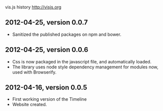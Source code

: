 vis.js history
http://visjs.org


## 2012-04-25, version 0.0.7

- Sanitized the published packages on npm and bower.


## 2012-04-25, version 0.0.6

- Css is now packaged in the javascript file, and automatically loaded.
- The library uses node style dependency management for modules now, used
  with Browserify.


## 2012-04-16, version 0.0.5

- First working version of the Timeline
- Website created.
